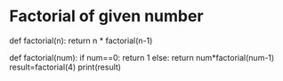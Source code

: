 # Factorial of given number 

def factorial(n):
  return n * factorial(n-1)

def factorial(num):
    if num==0:
        return 1
    else:
        return num*factorial(num-1)
result=factorial(4)
print(result)
